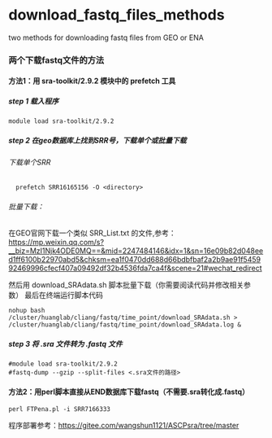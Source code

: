 # download_fastq_files_methods
two methods for downloading fastq files from GEO or ENA
### **两个下载fastq文件的方法**

#### 方法1：用 sra-toolkit/2.9.2 模块中的 prefetch 工具


##### step 1 载入程序
```
module load sra-toolkit/2.9.2

```
##### step 2 在geo数据库上找到SRR号，下载单个或批量下载
###### 下载单个SRR
```
  prefetch SRR16165156 -O <directory>
```

###### 批量下载：
在GEO官网下载一个类似 SRR_List.txt 的文件,参考：https://mp.weixin.qq.com/s?__biz=MzI1Njk4ODE0MQ==&mid=2247484146&idx=1&sn=16e09b82d048eed1ff6100b22970abd5&chksm=ea1f0470dd688d66bdbfbaf2a2b9ae91f545992469996cfecf407a09492df32b4536fda7ca4f&scene=21#wechat_redirect

然后用 download_SRAdata.sh 脚本批量下载（你需要阅读代码并修改相关参数）
最后在终端运行脚本代码
```
nohup bash 
/cluster/huanglab/cliang/fastq/time_point/download_SRAdata.sh > /cluster/huanglab/cliang/fastq/time_point/download_SRAdata.log &

```

##### step 3 将 .sra 文件转为 .fastq 文件
```
#module load sra-toolkit/2.9.2
#fastq-dump --gzip --split-files <.sra文件的路径>
```

#### 方法2：用perl脚本直接从END数据库下载fastq（不需要.sra转化成.fastq）


```
perl FTPena.pl -i SRR7166333
```

程序部署参考：https://gitee.com/wangshun1121/ASCPsra/tree/master
